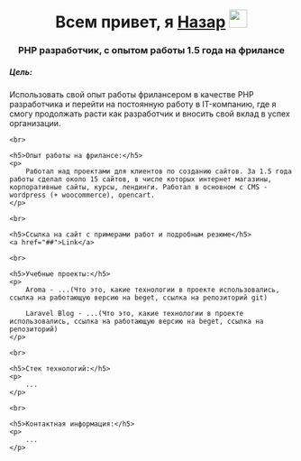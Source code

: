 <h1 align="center">Всем привет, я <a href="##" target="_blank">Назар</a> 
<img src="https://github.com/blackcater/blackcater/raw/main/images/Hi.gif" height="32"/></h1>
<h3 align="center">PHP разработчик, с опытом работы 1.5 года на фрилансе</h3>
<h5>Цель:</h5>
	<p>
		Использовать свой опыт работы фрилансером в качестве PHP разработчика и перейти на постоянную работу в IT-компанию, где я смогу продолжать расти как разработчик и вносить свой вклад в успех организации.
	</p>

	<br>

	<h5>Опыт работы на фрилансе:</h5>
	<p>
		Работал над проектами для клиентов по созданию сайтов. За 1.5 года работы сделал около 15 сайтов, в числе которых интернет магазины, корпоративные сайты, курсы, лендинги. Работал в основном с CMS - wordpress (+ woocommerce), opencart.
	</p>

	<br>

	<h5>Ссылка на сайт с примерами работ и подробным резюме</h5>
	<a href="##">Link</a>

	<br>

	<h5>Учебные проекты:</h5>
	<p>
		Aroma - ...(Что это, какие технологии в проекте использовались, ссылка на работающую версию на beget, ссылка на репозиторий git)

		Laravel Blog - ...(Что это, какие технологии в проекте использовались, ссылка на работающую версию на beget, ссылка на репозиторий)
	</p>

	<br>

	<h5>Стек технологий:</h5>
	<p>
		...
	</p>

	<br>

	<h5>Контактная информация:</h5>
	<p>
		...
	</p>
